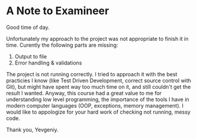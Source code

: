 A Note to Examineer
===================

Good time of day.

 Unfortunately my approach to the project was not appropriate to finish it in time. Curently the following parts are missing:
 1) Output to file
 2) Error handling & validations

 The project is not running correctly. I tried to approach it with the best practicies I know (like Test Driven Development, correct source control with Git), but might have spent way too much time on it, and still couldn't get the result I wanted. Anyway, this course had a great value to me for understanding low level programming, the importance of the tools I have in modern computer languages (OOP, exceptions, memory management). I would like to appologize for your hard work of checking not running, messy code.

 Thank you,
 Yevgeniy.
